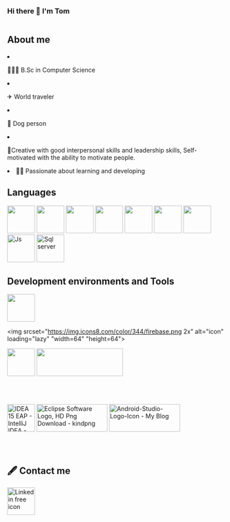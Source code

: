 ### Hi there 👋 I'm Tom<img style="width:15px; height:15px;display: block; background-color:none; " src="https://img.icons8.com/color/48/000000/instagram-verification-badge.png"/>


<h2>About me</h2>

<li><p> 👨🏻‍🎓 B.Sc in Computer Science</p></li>


<li><p>✈ World traveler</p></li>


<li><p>🐶 Dog person</p> </li>


<li><p>🦾Creative with good interpersonal skills and leadership skills, Self-motivated with the ability to motivate people.</p> </li>


<li>👨‍💻 Passionate about learning and developing</li>
 

<h2>Languages</h2>
<p>

<img src="https://cdn-icons-png.flaticon.com/128/6132/6132222.png" data-src="https://cdn-icons-png.flaticon.com/128/6132/6132222.png"   width="64" height="64" class="lzy lazyload--done" srcset="https://cdn-icons-png.flaticon.com/128/6132/6132222.png 4x">


 
<img src="https://cdn-icons-png.flaticon.com/128/3600/3600912.png" data-src="https://cdn-icons-png.flaticon.com/128/3600/3600912.png"  width="64" height="64" class="lzy lazyload--done" srcset="https://cdn-icons-png.flaticon.com/128/3600/3600912.png 4x">
 
 <img src="https://img.icons8.com/ios-filled/50/000000/c-sharp-logo.png" width="64" height="64" />
 

 
 <img src="https://cdn-icons-png.flaticon.com/128/5968/5968242.png" data-src="https://cdn-icons-png.flaticon.com/128/5968/5968242.png"  width="64" height="64" class="lzy lazyload--done" srcset="https://cdn-icons-png.flaticon.com/128/5968/5968242.png 4x">
 
<img src="https://cdn-icons-png.flaticon.com/128/5968/5968267.png" data-src="https://cdn-icons-png.flaticon.com/128/5968/5968267.png"  width="64" height="64" class="lzy lazyload--done" srcset="https://cdn-icons-png.flaticon.com/128/5968/5968267.png 4x">
 

 
 <img src="https://img.icons8.com/color/48/000000/python--v2.png" width="64" height="64" />
 
 <img src="https://cdn-icons-png.flaticon.com/128/919/919854.png" data-src="https://cdn-icons-png.flaticon.com/128/919/919854.png"  width="64" height="64" class="lzy lazyload--done" srcset="https://cdn-icons-png.flaticon.com/128/919/919854.png 4x">

 
<img src="https://cdn-icons-png.flaticon.com/128/5968/5968292.png" data-src="https://cdn-icons-png.flaticon.com/128/5968/5968292.png" alt="Js " title="Js " width="64" height="64" class="lzy lazyload--done" srcset="https://cdn-icons-png.flaticon.com/128/5968/5968292.png 4x">
 
 <img src="https://cdn-icons-png.flaticon.com/128/5815/5815809.png" data-src="https://cdn-icons-png.flaticon.com/128/5815/5815809.png" alt="Sql server " title="Sql server " width="64" height="64" class="lzy lazyload--done" srcset="https://cdn-icons-png.flaticon.com/128/5815/5815809.png 4x">


</p>





<h2>Development environments and Tools</h2>
<p>
<img src="https://cdn-icons-png.flaticon.com/128/906/906324.png" data-src="https://cdn-icons-png.flaticon.com/128/906/906324.png"  width="64" height="64" class="lzy lazyload--done" srcset="https://cdn-icons-png.flaticon.com/128/906/906324.png 4x">
 
 
 
 
 
 <img srcset="https://img.icons8.com/color/344/firebase.png 2x" alt="icon" loading="lazy" "width=64" "height=64">
 
 
 
 
 
 
 
 
 
 
 
 
 
 
 
 <img src="https://cdn-icons-png.flaticon.com/128/2111/2111432.png" data-src="https://cdn-icons-png.flaticon.com/128/2111/2111432.png"  width="64" height="64" class="lzy lazyload--done" srcset="https://cdn-icons-png.flaticon.com/128/2111/2111432.png 4x">

<img data-ils="4" jsaction="rcuQ6b:trigger.M8vzZb;" class="rg_i Q4LuWd" jsname="Q4LuWd" width="200" height="64"  src="https://encrypted-tbn0.gstatic.com/images?q=tbn:ANd9GcRua5USlskPSzPBJvx7MRikZUsy4BqeGrGUgw&amp;usqp=CAU">


<p>
  <img data-ils="4" jsaction="rcuQ6b:trigger.M8vzZb;" class="rg_i Q4LuWd" jsname="Q4LuWd" width="64" height="64" alt="IDEA 15 EAP - IntelliJ IDEA - Confluence" src="https://encrypted-tbn0.gstatic.com/images?q=tbn:ANd9GcRkm9g9VxzTKh5gsjEMiI3CRkrP9aGi9dVxVw&amp;usqp=CAU">
 
<img data-ils="4" jsaction="rcuQ6b:trigger.M8vzZb;" class="rg_i Q4LuWd" jsname="Q4LuWd" width="164" height="64" alt="Eclipse Software Logo, HD Png Download - kindpng" src="https://encrypted-tbn0.gstatic.com/images?q=tbn:ANd9GcRUW34W0ZX5OlEJa-nePuhm-mQra8LxW4zhEw&amp;usqp=CAU">

 <img src="https://www.startertutorials.com/blog/wp-content/uploads/2019/01/Android-Studio-Logo-Icon.png" alt="Android-Studio-Logo-Icon - My Blog" jsname="HiaYvf" jsaction="load:XAeZkd;" class="n3VNCb" data-noaft="1" style="width: 164px; height: 64px; margin: 47.25px 0px;">
 
 </p>
</p>


<h2>🖋 Contact me </h2>
<a href="https://www.linkedin.com/in/tom-ben-hamo/" rel="unfollow">
<img src="https://cdn-icons-png.flaticon.com/512/145/145807.png" width="64" height="64" alt="Linkedin free icon" >
 </a>



